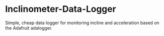 # Inclinometer-Data-Logger
Simple, cheap data logger for monitoring incline and acceleration based on the Adafruit adalogger.
